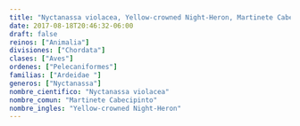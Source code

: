 ```yaml
---
title: "Nyctanassa violacea, Yellow-crowned Night-Heron, Martinete Cabecipinto"
date: 2017-08-18T20:46:32-06:00
draft: false
reinos: ["Animalia"]
divisiones: ["Chordata"]
clases: ["Aves"]
ordenes: ["Pelecaniformes"]
familias: ["Ardeidae "]
generos: ["Nyctanassa"]
nombre_cientifico: "Nyctanassa violacea"
nombre_comun: "Martinete Cabecipinto"
nombre_ingles: "Yellow-crowned Night-Heron"
---
```

